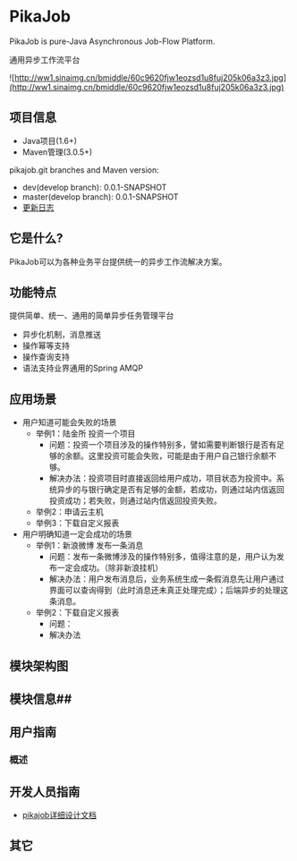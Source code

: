PikaJob
=======

PikaJob is pure-Java Asynchronous Job-Flow Platform.

通用异步工作流平台

![http://ww1.sinaimg.cn/bmiddle/60c9620fjw1eozsd1u8fuj205k06a3z3.jpg](http://ww1.sinaimg.cn/bmiddle/60c9620fjw1eozsd1u8fuj205k06a3z3.jpg)

## 项目信息 ##

- Java项目(1.6+)
- Maven管理(3.0.5+)

pikajob.git branches and Maven version:

- dev(develop branch): 0.0.1-SNAPSHOT
- master(develop branch): 0.0.1-SNAPSHOT
- [更新日志](https://github.com/knightliao/pikajob/wiki/updates) 

## 它是什么? ##

PikaJob可以为各种业务平台提供统一的异步工作流解决方案。

## 功能特点 ##

提供简单、统一、通用的简单异步任务管理平台

- 异步化机制，消息推送
- 操作幂等支持
- 操作查询支持
- 语法支持业界通用的Spring AMQP

## 应用场景 ##

- 用户知道可能会失败的场景
    - 举例1：陆金所 投资一个项目
        - 问题：投资一个项目涉及的操作特别多，譬如需要判断银行是否有足够的余额。这里投资可能会失败，可能是由于用户自己银行余额不够。
        - 解决办法：投资项目时直接返回给用户成功，项目状态为投资中。系统异步的与银行确定是否有足够的金额，若成功，则通过站内信返回投资成功；若失败，则通过站内信返回投资失败。
    - 举例2：申请云主机
    - 举例3：下载自定义报表
- 用户明确知道一定会成功的场景
    - 举例1：新浪微博 发布一条消息
        - 问题：发布一条微博涉及的操作特别多，值得注意的是，用户认为发布一定会成功。（除非新浪挂机）
        - 解决办法：用户发布消息后，业务系统生成一条假消息先让用户通过界面可以查询得到（此时消息还未真正处理完成）；后端异步的处理这条消息。
    - 举例2：下载自定义报表
        - 问题：
        - 解决办法

## 模块架构图  ##

## 模块信息##

## 用户指南 ##

### 概述 ###

## 开发人员指南 ##

- [pikajob详细设计文档](https://github.com/knightliao/pikajob/wiki/overall-design)

## 其它 ##


